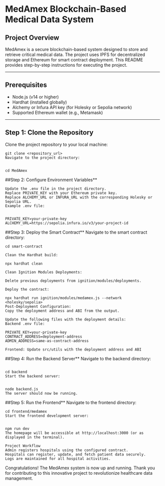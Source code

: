 # **MedAmex Blockchain-Based Medical Data System**

## **Project Overview**
MedAmex is a secure blockchain-based system designed to store and retrieve critical medical data. The project uses IPFS for decentralized storage and Ethereum for smart contract deployment. This README provides step-by-step instructions for executing the project.

---

## **Prerequisites**
- Node.js (v14 or higher)
- Hardhat (installed globally)
- Alchemy or Infura API key (for Holesky or Sepolia network)
- Supported Ethereum wallet (e.g., Metamask)

---

## **Step 1: Clone the Repository**
Clone the project repository to your local machine:
```
git clone <repository_url>
Navigate to the project directory:


cd MedAmex
```
##Step 2: Configure Environment Variables**

```
Update the .env file in the project directory.
Replace PRIVATE_KEY with your Ethereum private key.
Replace ALCHEMY_URL or INFURA_URL with the corresponding Holesky or Sepolia URL.
Example .env file:


PRIVATE_KEY=your-private-key
ALCHEMY_URL=https://sepolia.infura.io/v3/your-project-id
```

##Step 3: Deploy the Smart Contract**
Navigate to the smart contract directory:
```
cd smart-contract

Clean the Hardhat build:

npx hardhat clean

Clean Ignition Modules Deployments:

Delete previous deployments from ignition/modules/deployments.

Deploy the contract:

npx hardhat run ignition/modules/medamex.js --network <holesky/sepolia>
Post-Deployment Configuration:
Copy the deployment address and ABI from the output.

Update the following files with the deployment details:
Backend .env file:

PRIVATE_KEY=your-private-key
CONTRACT_ADDRESS=deployment-address
ADMIN_ADDRESS=same-as-contract-address

Frontend: Update src/utils with the deployment address and ABI
```
##Step 4: Run the Backend Server**
Navigate to the backend directory:
```

cd backend
Start the backend server:


node backend.js
The server should now be running.
```
##Step 5: Run the Frontend**
Navigate to the frontend directory:

```
cd frontend/medamex
Start the frontend development server:


npm run dev
The homepage will be accessible at http://localhost:3000 (or as displayed in the terminal).

Project Workflow
Admin registers hospitals using the configured contract.
Hospitals can register, update, and fetch patient data securely.
Logs are maintained for all hospital activities.
```
Congratulations!
The MedAmex system is now up and running. Thank you for contributing to this innovative project to revolutionize healthcare data management.
